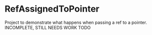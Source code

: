# RefAssignedToPointer
Project to demonstrate what happens when passing a ref to a pointer. INCOMPLETE, STILL NEEDS WORK TODO
